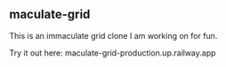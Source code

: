 ## maculate-grid
This is an immaculate grid clone I am working on for fun.

Try it out here: maculate-grid-production.up.railway.app